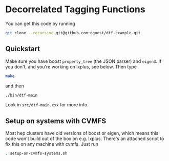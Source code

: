 Decorrelated Tagging Functions
==============================

You can get this code by running

```bash
git clone --recursive git@github.com:dguest/dtf-example.git
```

Quickstart
----------

Make sure you have boost `property_tree` (the JSON parser) and
`eigen3`. If you don't, and you're working on lxplus, see below. Then
type

```bash
make
```

and then

```bash
./bin/dtf-main
```

Look in `src/dtf-main.cxx` for more info.

Setup on systems with CVMFS
---------------------------

Most hep clusters have old versions of boost or eigen, which means
this code won't build out of the box on e.g. lxplus. There's an
attached script to fix this on any machine with cvmfs. Just run

```bash
. setup-on-cvmfs-systems.sh
```
